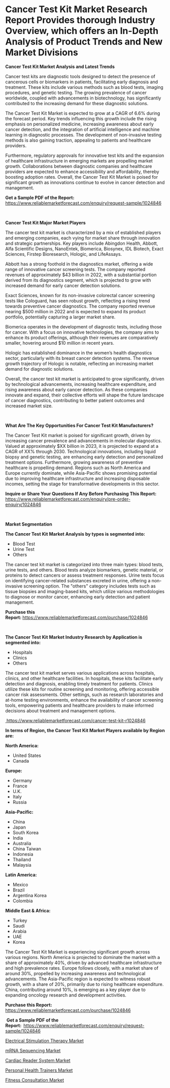 <p><h1>Cancer Test Kit Market Research Report Provides thorough Industry Overview, which offers an In-Depth Analysis of Product Trends and New Market Divisions</h1></p><p><strong>Cancer Test Kit Market Analysis and Latest Trends</strong></p>
<p><p>Cancer test kits are diagnostic tools designed to detect the presence of cancerous cells or biomarkers in patients, facilitating early diagnosis and treatment. These kits include various methods such as blood tests, imaging procedures, and genetic testing. The growing prevalence of cancer worldwide, coupled with advancements in biotechnology, has significantly contributed to the increasing demand for these diagnostic solutions.</p><p>The Cancer Test Kit Market is expected to grow at a CAGR of 6.6% during the forecast period. Key trends influencing this growth include the rising emphasis on personalized medicine, increasing awareness about early cancer detection, and the integration of artificial intelligence and machine learning in diagnostic processes. The development of non-invasive testing methods is also gaining traction, appealing to patients and healthcare providers.</p><p>Furthermore, regulatory approvals for innovative test kits and the expansion of healthcare infrastructure in emerging markets are propelling market growth. Collaborations between diagnostic companies and healthcare providers are expected to enhance accessibility and affordability, thereby boosting adoption rates. Overall, the Cancer Test Kit Market is poised for significant growth as innovations continue to evolve in cancer detection and management.</p></p>
<p><strong>Get a Sample PDF of the Report:&nbsp;</strong> <a href="https://www.reliablemarketforecast.com/enquiry/request-sample/1024846?utm_campaign=1097&utm_medium=2&utm_source=Github&utm_content=ia&utm_term=05032025&utm_id=cancer-test-kit">https://www.reliablemarketforecast.com/enquiry/request-sample/1024846</a></p>
<p>&nbsp;</p>
<p><strong>Cancer Test Kit Major Market Players</strong></p>
<p><p>The cancer test kit market is characterized by a mix of established players and emerging companies, each vying for market share through innovation and strategic partnerships. Key players include Abingdon Health, Abbott, Alfa Scientific Designs, NanoEntek, Biomerica, Biosynex, IDL Biotech, Exact Sciences, Firstep Bioresearch, Hologic, and LifeAssays.</p><p>Abbott has a strong foothold in the diagnostics market, offering a wide range of innovative cancer screening tests. The company reported revenues of approximately $43 billion in 2022, with a substantial portion derived from its diagnostics segment, which is projected to grow with increased demand for early cancer detection solutions.</p><p>Exact Sciences, known for its non-invasive colorectal cancer screening tests like Cologuard, has seen robust growth, reflecting a rising trend towards preventive cancer diagnostics. The company reported revenue nearing $500 million in 2022 and is expected to expand its product portfolio, potentially capturing a larger market share.</p><p>Biomerica operates in the development of diagnostic tests, including those for cancer. With a focus on innovative technologies, the company aims to enhance its product offerings, although their revenues are comparatively smaller, hovering around $10 million in recent years.</p><p>Hologic has established dominance in the women’s health diagnostics sector, particularly with its breast cancer detection systems. The revenue growth trajectory of Hologic is notable, reflecting an increasing market demand for diagnostic solutions.</p><p>Overall, the cancer test kit market is anticipated to grow significantly, driven by technological advancements, increasing healthcare expenditure, and rising awareness about early cancer detection. As these companies innovate and expand, their collective efforts will shape the future landscape of cancer diagnostics, contributing to better patient outcomes and increased market size.</p></p>
<p>&nbsp;</p>
<p><strong>What Are The Key Opportunities For Cancer Test Kit Manufacturers?</strong></p>
<p><p>The Cancer Test Kit market is poised for significant growth, driven by increasing cancer prevalence and advancements in molecular diagnostics. Valued at approximately $XX billion in 2023, it is projected to expand at a CAGR of XX% through 2030. Technological innovations, including liquid biopsy and genetic testing, are enhancing early detection and personalized treatment options. Furthermore, growing awareness of preventive healthcare is propelling demand. Regions such as North America and Europe currently dominate, while Asia-Pacific shows promising potential due to improving healthcare infrastructure and increasing disposable incomes, setting the stage for transformative developments in this sector.</p></p>
<p><strong>Inquire or Share Your Questions If Any Before Purchasing This Report:</strong> <a href="https://www.reliablemarketforecast.com/enquiry/pre-order-enquiry/1024846?utm_campaign=1097&utm_medium=2&utm_source=Github&utm_content=ia&utm_term=05032025&utm_id=cancer-test-kit">https://www.reliablemarketforecast.com/enquiry/pre-order-enquiry/1024846</a></p>
<p>&nbsp;</p>
<p><strong>Market Segmentation</strong></p>
<p><strong>The Cancer Test Kit Market Analysis by types is segmented into:</strong></p>
<p><ul><li>Blood Test</li><li>Urine Test</li><li>Others</li></ul></p>
<p><p>The cancer test kit market is categorized into three main types: blood tests, urine tests, and others. Blood tests analyze biomarkers, genetic material, or proteins to detect cancers or assess treatment responses. Urine tests focus on identifying cancer-related substances excreted in urine, offering a non-invasive screening option. The "others" category includes tests such as tissue biopsies and imaging-based kits, which utilize various methodologies to diagnose or monitor cancer, enhancing early detection and patient management.</p></p>
<p><strong>Purchase this Report:&nbsp;</strong><a href="https://www.reliablemarketforecast.com/purchase/1024846?utm_campaign=1097&utm_medium=2&utm_source=Github&utm_content=ia&utm_term=05032025&utm_id=cancer-test-kit">https://www.reliablemarketforecast.com/purchase/1024846</a></p>
<p>&nbsp;</p>
<p><strong>The Cancer Test Kit Market Industry Research by Application is segmented into:</strong></p>
<p><ul><li>Hospitals</li><li>Clinics</li><li>Others</li></ul></p>
<p><p>The cancer test kit market serves various applications across hospitals, clinics, and other healthcare facilities. In hospitals, these kits facilitate early detection and diagnosis, enabling timely treatment for patients. Clinics utilize these kits for routine screening and monitoring, offering accessible cancer risk assessments. Other settings, such as research laboratories and at-home testing environments, enhance the availability of cancer screening tools, empowering patients and healthcare providers to make informed decisions about treatment and management options.</p></p>
<p><a href="https://www.reliablemarketforecast.com/cancer-test-kit-r1024846?utm_campaign=1097&utm_medium=2&utm_source=Github&utm_content=ia&utm_term=05032025&utm_id=cancer-test-kit">&nbsp;https://www.reliablemarketforecast.com/cancer-test-kit-r1024846</a></p>
<p><strong>In terms of Region, the Cancer Test Kit Market Players available by Region are:</strong></p>
<p>
    <p> <strong> North America: </strong>
        <ul>
            <li>United States</li>
            <li>Canada</li>
        </ul>
        </p> 
    <p> <strong> Europe: </strong>
        <ul>
            <li>Germany</li>
            <li>France</li>
            <li>U.K.</li>
            <li>Italy</li>
            <li>Russia</li>
        </ul>
        </p> 
    <p> <strong> Asia-Pacific: </strong>
        <ul>
            <li>China</li>
            <li>Japan</li>
            <li>South Korea</li>
            <li>India</li>
            <li>Australia</li>
            <li>China Taiwan</li>
            <li>Indonesia</li>
            <li>Thailand</li>
            <li>Malaysia</li>
        </ul>
        </p> 
    <p> <strong> Latin America: </strong>
        <ul>
            <li>Mexico</li>
            <li>Brazil</li>
            <li>Argentina Korea</li>
            <li>Colombia</li>
        </ul>
        </p> 
    <p> <strong> Middle East & Africa: </strong>
        <ul>
            <li>Turkey</li>
            <li>Saudi</li>
            <li>Arabia</li>
            <li>UAE</li>
            <li>Korea</li>
        </ul>
    </p>
    </p>
<p><p>The Cancer Test Kit Market is experiencing significant growth across various regions. North America is projected to dominate the market with a share of approximately 40%, driven by advanced healthcare infrastructure and high prevalence rates. Europe follows closely, with a market share of around 30%, propelled by increasing awareness and technological advancements. The Asia-Pacific region is expected to witness robust growth, with a share of 20%, primarily due to rising healthcare expenditure. China, contributing around 10%, is emerging as a key player due to expanding oncology research and development activities.</p></p>
<p><strong>Purchase this Report: </strong><a href="https://www.reliablemarketforecast.com/purchase/1024846?utm_campaign=1097&utm_medium=2&utm_source=Github&utm_content=ia&utm_term=05032025&utm_id=cancer-test-kit">https://www.reliablemarketforecast.com/purchase/1024846</a></p>
<p>&nbsp;<strong>Get a Sample PDF of the Report:&nbsp;&nbsp;</strong><a href="https://www.reliablemarketforecast.com/enquiry/request-sample/1024846?utm_campaign=1097&utm_medium=2&utm_source=Github&utm_content=ia&utm_term=05032025&utm_id=cancer-test-kit">https://www.reliablemarketforecast.com/enquiry/request-sample/1024846</a></p>
<p><strong></strong></p>
<p><p><a href="https://github.com/arifasabeygb/Market-Research-Report-List-1/blob/main/electrical-stimulation-therapy-market.md?utm_campaign=1097&utm_medium=2&utm_source=Github&utm_content=ia&utm_term=05032025&utm_id=cancer-test-kit">Electrical Stimulation Therapy Market</a></p><p><a href="https://github.com/kishtohalsn/Market-Research-Report-List-1/blob/main/mrna-sequencing-market.md?utm_campaign=1097&utm_medium=2&utm_source=Github&utm_content=ia&utm_term=05032025&utm_id=cancer-test-kit">mRNA Sequencing Market</a></p><p><a href="https://github.com/ocambdidarhz/Market-Research-Report-List-1/blob/main/cardiac-reader-system-market.md?utm_campaign=1097&utm_medium=2&utm_source=Github&utm_content=ia&utm_term=05032025&utm_id=cancer-test-kit">Cardiac Reader System Market</a></p><p><a href="https://github.com/kaidaloeckf7/Market-Research-Report-List-1/blob/main/personal-health-trainers-market.md?utm_campaign=1097&utm_medium=2&utm_source=Github&utm_content=ia&utm_term=05032025&utm_id=cancer-test-kit">Personal Health Trainers Market</a></p><p><a href="https://github.com/theyasnare5w/Market-Research-Report-List-1/blob/main/fitness-consultation-market.md?utm_campaign=1097&utm_medium=2&utm_source=Github&utm_content=ia&utm_term=05032025&utm_id=cancer-test-kit">Fitness Consultation Market</a></p></p>